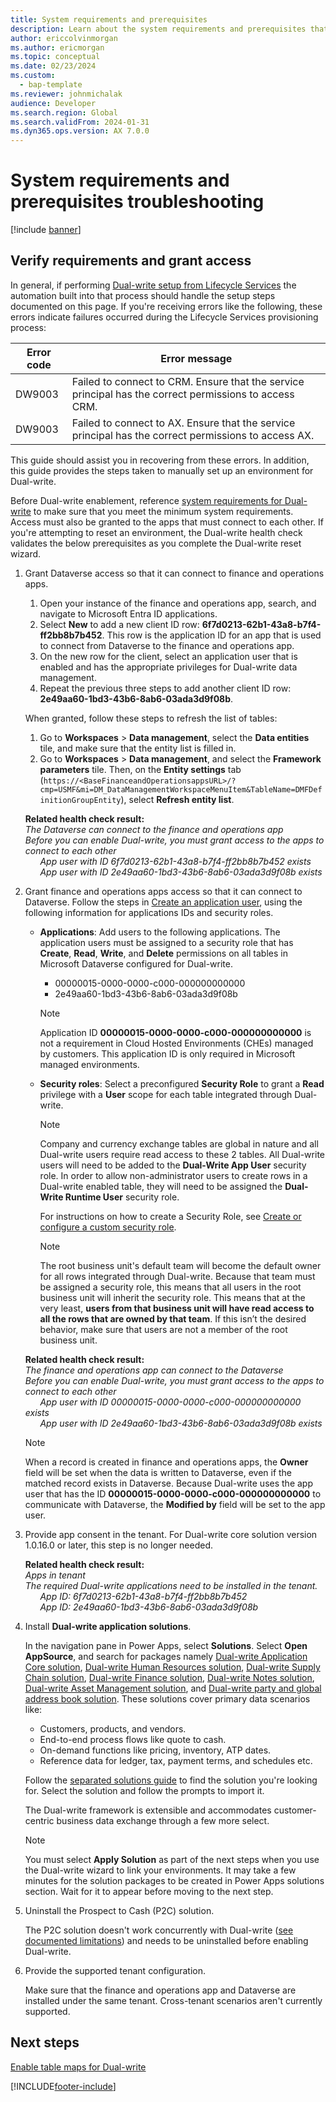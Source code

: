 ```yaml
---
title: System requirements and prerequisites
description: Learn about the system requirements and prerequisites that must be in place before you can enable Dual-write for finance and operations apps.
author: ericcolvinmorgan
ms.author: ericmorgan
ms.topic: conceptual
ms.date: 02/23/2024
ms.custom: 
  - bap-template
ms.reviewer: johnmichalak
audience: Developer
ms.search.region: Global
ms.search.validFrom: 2024-01-31
ms.dyn365.ops.version: AX 7.0.0
---
```


<!-- markdownlint-disable MD033 -->
<!-- markdownlint-disable MD025 -->
# System requirements and prerequisites troubleshooting

[!include [banner](../../includes/banner.md)]

## Verify requirements and grant access

In general, if performing [Dual-write setup from Lifecycle Services](lcs-setup.md) the automation built into that process should handle the setup steps documented on this page. If you're receiving errors like the following, these errors indicate failures occurred during the Lifecycle Services provisioning process:

| Error code | Error message |
| --- | --- |
| DW9003 | Failed to connect to CRM. Ensure that the service principal has the correct permissions to access CRM.|
| DW9003 | Failed to connect to AX. Ensure that the service principal has the correct permissions to access AX. |

This guide should assist you in recovering from these errors. In addition, this guide provides the steps taken to manually set up an environment for Dual-write.

Before Dual-write enablement, reference [system requirements for Dual-write](dual-write-system-req.md) to make sure that you meet the minimum system requirements. Access must also be granted to the apps that must connect to each other. If you're attempting to reset an environment, the Dual-write health check validates the below prerequisites as you complete the Dual-write reset wizard.

1. Grant Dataverse access so that it can connect to finance and operations apps.

    1. Open your instance of the finance and operations app, search, and navigate to Microsoft Entra ID applications.
    2. Select **New** to add a new client ID row: **6f7d0213-62b1-43a8-b7f4-ff2bb8b7b452**. This row is the application ID for an app that is used to connect from Dataverse to the finance and operations app.
    3. On the new row for the client, select an application user that is enabled and has the appropriate privileges for Dual-write data management.
    4. Repeat the previous three steps to add another client ID row: **2e49aa60-1bd3-43b6-8ab6-03ada3d9f08b**.

    When granted, follow these steps to refresh the list of tables:

    1. Go to **Workspaces** \> **Data management**, select the **Data entities** tile, and make sure that the entity list is filled in.
    2. Go to **Workspaces** \> **Data management**, and select the **Framework parameters** tile. Then, on the **Entity settings** tab (`https://<BaseFinanceandOperationsappsURL>/?cmp=USMF&mi=DM_DataManagementWorkspaceMenuItem&TableName=DMFDefinitionGroupEntity`), select **Refresh entity list**.

    **Related health check result:**<br>
    *The Dataverse can connect to the finance and operations app*<br>
    *Before you can enable Dual-write, you must grant access to the apps to connect to each other<br>
    &nbsp;&nbsp;&nbsp;&nbsp;&nbsp;&nbsp;App user with ID 6f7d0213-62b1-43a8-b7f4-ff2bb8b7b452 exists<br>
    &nbsp;&nbsp;&nbsp;&nbsp;&nbsp;&nbsp;App user with ID 2e49aa60-1bd3-43b6-8ab6-03ada3d9f08b exists*

2. Grant finance and operations apps access so that it can connect to Dataverse. Follow the steps in [Create an application user](/power-platform/admin/manage-application-users#create-an-application-user), using the following information for applications IDs and security roles.

    + **Applications**: Add users to the following applications. The application users must be assigned to a security role that has **Create**, **Read**, **Write**, and **Delete** permissions on all tables in Microsoft Dataverse configured for Dual-write.

        + 00000015-0000-0000-c000-000000000000
        + 2e49aa60-1bd3-43b6-8ab6-03ada3d9f08b

        > [!NOTE]
        > Application ID **00000015-0000-0000-c000-000000000000** is not a requirement in Cloud Hosted Environments (CHEs) managed by customers. This application ID is only required in Microsoft managed environments.  

    + **Security roles**: Select a preconfigured **Security Role** to grant a **Read** privilege with a **User** scope for each table integrated through Dual-write.

        >[!NOTE]
        > Company and currency exchange tables are global in nature and all Dual-write users require read access to these 2 tables.
        > All Dual-write users will need to be added to the **Dual-Write App User** security role.
        > In order to allow non-administrator users to create rows in a Dual-write enabled table, they will need to be assigned the **Dual-Write Runtime User** security role.

        For instructions on how to create a Security Role, see [Create or configure a custom security role](/power-platform/admin/database-security#create-or-configure-a-custom-security-role).

        > [!NOTE]
        > The root business unit's default team will become the default owner for all rows integrated through Dual-write.
        > Because that team must be assigned a security role, this means that all users in the root business unit will inherit the security role.
        > This means that at the very least, **users from that business unit will have read access to all the rows that are owned by that team**. If this isn’t the desired behavior, make sure that users are not a member of the root business unit.

    **Related health check result:**<br>
    *The finance and operations app can connect to the Dataverse*<br>
    *Before you can enable Dual-write, you must grant access to the apps to connect to each other<br>
    &nbsp;&nbsp;&nbsp;&nbsp;&nbsp;&nbsp;App user with ID 00000015-0000-0000-c000-000000000000 exists<br>
    &nbsp;&nbsp;&nbsp;&nbsp;&nbsp;&nbsp;App user with ID 2e49aa60-1bd3-43b6-8ab6-03ada3d9f08b exists*

    > [!NOTE]
    > When a record is created in finance and operations apps, the **Owner** field will be set when the data is written to Dataverse, even if the matched record exists in Dataverse. Because Dual-write uses the app user that has the ID **00000015-0000-0000-c000-000000000000** to communicate with Dataverse, the **Modified by** field will be set to the app user.

3. Provide app consent in the tenant.
   For Dual-write core solution version 1.0.16.0 or later, this step is no longer needed.

    **Related health check result:**<br>
    *Apps in tenant*<br>
    *The required Dual-write applications need to be installed in the tenant.<br>
    &nbsp;&nbsp;&nbsp;&nbsp;&nbsp;&nbsp;App ID: 6f7d0213-62b1-43a8-b7f4-ff2bb8b7b452<br>
    &nbsp;&nbsp;&nbsp;&nbsp;&nbsp;&nbsp;App ID: 2e49aa60-1bd3-43b6-8ab6-03ada3d9f08b*

4. Install **Dual-write application solutions**.

    In the navigation pane in Power Apps, select **Solutions**. Select **Open AppSource**, and search for packages namely [Dual-write Application Core solution](https://appsource.microsoft.com/product/dynamics-365/mscrm.dwappcore?tab=Overview), [Dual-write Human Resources solution](https://appsource.microsoft.com/product/dynamics-365/mscrm.hcm_dualwrite?tab=Overview), [Dual-write Supply Chain solution](https://appsource.microsoft.com/en-us/product/dynamics-365/mscrm.dwscm?tab=Overview), [Dual-write Finance solution](https://appsource.microsoft.com/en-us/product/dynamics-365/mscrm.dwfne?exp=kyyw&tab=Overview), [Dual-write Notes solution](https://appsource.microsoft.com/product/dynamics-365/mscrm.dwnotessln?tab=Overview), [Dual-write Asset Management solution](https://appsource.microsoft.com/product/dynamics-365/mscrm.dwassetmanagement?tab=Overview), and [Dual-write party and global address book solution](https://appsource.microsoft.com/product/dynamics-365/mscrm.dwgabsln?tab=Overview). These solutions cover primary data scenarios like:

    + Customers, products, and vendors.
    + End-to-end process flows like quote to cash.
    + On-demand functions like pricing, inventory, ATP dates.
    + Reference data for ledger, tax, payment terms, and schedules etc.

    Follow the [separated solutions guide](separated-solutions.md) to find the solution you're looking for. Select the solution and follow the prompts to import it.

    The Dual-write framework is extensible and accommodates customer-centric business data exchange through a few more select.

    > [!NOTE]
    > You must select **Apply Solution** as part of the next steps when you use the Dual-write wizard to link your environments.
    > It may take a few minutes for the solution packages to be created in Power Apps solutions section. Wait for it to appear before moving to the next step.

5. Uninstall the Prospect to Cash (P2C) solution.

    The P2C solution doesn't work concurrently with Dual-write ([see documented limitations](dual-write-system-req.md)) and needs to be uninstalled before enabling Dual-write.

6. Provide the supported tenant configuration.

    Make sure that the finance and operations app and Dataverse are installed under the same tenant. Cross-tenant scenarios aren't currently supported.

## Next steps

[Enable table maps for Dual-write](enable-entity-map.md)

[!INCLUDE[footer-include](../../../../includes/footer-banner.md)]
